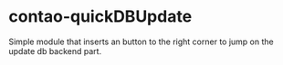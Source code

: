 contao-quickDBUpdate
====================

Simple module that inserts an button to the right corner to jump on the update db backend part.
